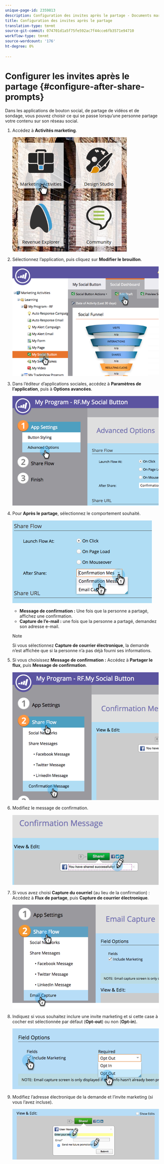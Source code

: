 ```yaml
---
unique-page-id: 2359813
description: Configuration des invites après le partage - Documents marketing - Documentation du produit
title: Configuration des invites après le partage
translation-type: tm+mt
source-git-commit: 074701d1a5f75fe592ac7f44cce6fb3571e94710
workflow-type: tm+mt
source-wordcount: '176'
ht-degree: 0%

---
```



# Configurer les invites après le partage {#configure-after-share-prompts}

Dans les applications de bouton social, de partage de vidéos et de sondage, vous pouvez choisir ce qui se passe lorsqu’une personne partage votre contenu sur son réseau social.

1. Accédez à **Activités marketing**.

   ![](assets/ma.png)

1. Sélectionnez l’application, puis cliquez sur **Modifier le brouillon**.

   ![](assets/image2015-4-21-12-3a1-3a11.png)

1. Dans l’éditeur d’applications sociales, accédez à **Paramètres de l’application**, puis à **Options avancées**.

   ![](assets/image2015-4-21-12-3a10-3a54.png)

1. Pour **Après le partage**, sélectionnez le comportement souhaité.

   ![](assets/image2015-4-21-12-3a18-3a32.png)

   * **Message de confirmation :** Une fois que la personne a partagé, affichez une confirmation.
   * **Capture de l’e-mail :** une fois que la personne a partagé, demandez son adresse e-mail.

   >[!NOTE]
   >
   >Si vous sélectionnez **Capture de courrier électronique**, la demande n’est affichée que si la personne n’a pas déjà fourni ses informations.

1. Si vous choisissez **Message de confirmation :** Accédez à **Partager le flux**, puis **Message de confirmation**.

   ![](assets/image2015-4-21-12-3a26-3a10.png)

1. Modifiez le message de confirmation.

   ![](assets/image2015-4-21-12-3a31-3a41.png)

1. Si vous avez choisi **Capture du courriel** (au lieu de la confirmation) : Accédez à **Flux de partage**, puis **Capture de courrier électronique**.

   ![](assets/image2015-4-21-12-3a46-3a15.png)

1. Indiquez si vous souhaitez inclure une invite marketing et si cette case à cocher est sélectionnée par défaut (**Opt-out**) ou non (**Opt-in**).

   ![](assets/image2015-4-21-12-3a48-3a51.png)

1. Modifiez l’adresse électronique de la demande et l’invite marketing (si vous l’avez incluse).

   ![](assets/image2015-4-21-12-3a52-3a49.png)
